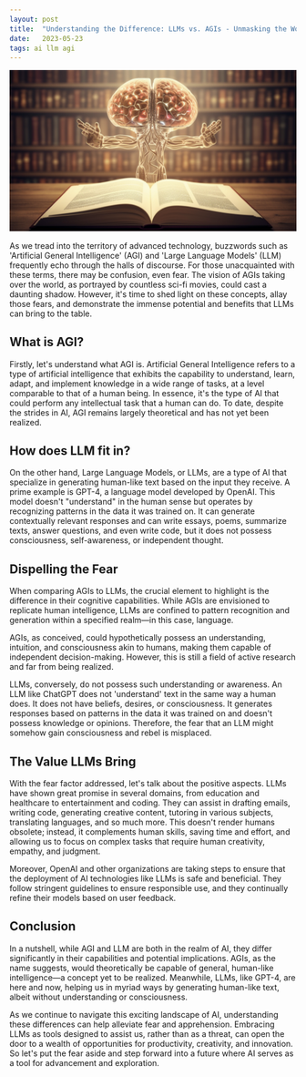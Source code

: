 ```yaml
---
layout: post
title:  "Understanding the Difference: LLMs vs. AGIs - Unmasking the World of Artificial Intelligence"
date:   2023-05-23
tags: ai llm agi
---
```


![A synthetic brain lording over a book](/assets/llm-vs-agi.png)

As we tread into the territory of advanced technology, buzzwords such as 'Artificial General Intelligence' (AGI) and 'Large Language Models' (LLM) frequently echo through the halls of discourse. For those unacquainted with these terms, there may be confusion, even fear. The vision of AGIs taking over the world, as portrayed by countless sci-fi movies, could cast a daunting shadow. However, it's time to shed light on these concepts, allay those fears, and demonstrate the immense potential and benefits that LLMs can bring to the table.

## What is AGI?

Firstly, let's understand what AGI is. Artificial General Intelligence refers to a type of artificial intelligence that exhibits the capability to understand, learn, adapt, and implement knowledge in a wide range of tasks, at a level comparable to that of a human being. In essence, it's the type of AI that could perform any intellectual task that a human can do. To date, despite the strides in AI, AGI remains largely theoretical and has not yet been realized.

## How does LLM fit in?

On the other hand, Large Language Models, or LLMs, are a type of AI that specialize in generating human-like text based on the input they receive. A prime example is GPT-4, a language model developed by OpenAI. This model doesn't "understand" in the human sense but operates by recognizing patterns in the data it was trained on. It can generate contextually relevant responses and can write essays, poems, summarize texts, answer questions, and even write code, but it does not possess consciousness, self-awareness, or independent thought.

## Dispelling the Fear

When comparing AGIs to LLMs, the crucial element to highlight is the difference in their cognitive capabilities. While AGIs are envisioned to replicate human intelligence, LLMs are confined to pattern recognition and generation within a specified realm—in this case, language.

AGIs, as conceived, could hypothetically possess an understanding, intuition, and consciousness akin to humans, making them capable of independent decision-making. However, this is still a field of active research and far from being realized.

LLMs, conversely, do not possess such understanding or awareness. An LLM like ChatGPT does not 'understand' text in the same way a human does. It does not have beliefs, desires, or consciousness. It generates responses based on patterns in the data it was trained on and doesn't possess knowledge or opinions. Therefore, the fear that an LLM might somehow gain consciousness and rebel is misplaced.

## The Value LLMs Bring

With the fear factor addressed, let's talk about the positive aspects. LLMs have shown great promise in several domains, from education and healthcare to entertainment and coding. They can assist in drafting emails, writing code, generating creative content, tutoring in various subjects, translating languages, and so much more. This doesn't render humans obsolete; instead, it complements human skills, saving time and effort, and allowing us to focus on complex tasks that require human creativity, empathy, and judgment.

Moreover, OpenAI and other organizations are taking steps to ensure that the deployment of AI technologies like LLMs is safe and beneficial. They follow stringent guidelines to ensure responsible use, and they continually refine their models based on user feedback.

## Conclusion

In a nutshell, while AGI and LLM are both in the realm of AI, they differ significantly in their capabilities and potential implications. AGIs, as the name suggests, would theoretically be capable of general, human-like intelligence—a concept yet to be realized. Meanwhile, LLMs, like GPT-4, are here and now, helping us in myriad ways by generating human-like text, albeit without understanding or consciousness.

As we continue to navigate this exciting landscape of AI, understanding these differences can help alleviate fear and apprehension. Embracing LLMs as tools designed to assist us, rather than as a threat, can open the door to a wealth of opportunities for productivity, creativity, and innovation. So let's put the fear aside and step forward into a future where AI serves as a tool for advancement and exploration.